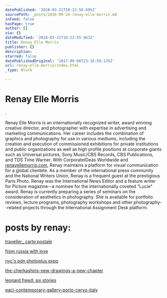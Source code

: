 ```yaml
---
datePublished: '2018-03-21T10:22:56.695Z'
sourcePath: _posts/2016-09-24-renay-elle-morris.md
inFeed: false
hasPage: true
author: []
via: {}
dateModified: '2018-03-21T10:22:55.963Z'
title: Renay Elle Morris
publisher: {}
description: .
starred: false
datePublishedOriginal: '2017-09-06T23:16:59.135Z'
url: renay-elle-morris/index.html
_type: Blurb

---
```

# Renay Elle Morris

.

Renay Elle Morris is an internationally recognized writer, award winning creative director, and photographer with expertise in advertising and marketing communications. Her career includes the combination of graphics and photography for use in various mediums, including the creation and execution of commissioned exhibitions for private institutions and public organizations as well as high profile positions at corporate giants such as Universal pictures, Sony Music/CBS Records, CBS Publications, and TDS Time Warner. With CorporateIDeas Worldwide and [renayellemorris.com][0], Renay maintains a platform for visual communication for a global clientele. As a member of the international press community and the National Writers Union, Renay is a frequent guest at the prestigious Paris Photo. Renay was the International News Editor and a feature writer for Picture magazine--a nominee for the internationally coveted "Lucie" award. Renay is currently preparing a series of seminars on the consideration of aesthetics in photography. She is available for portfolio reviews, lecture programs, photography workshops and other photography--related projects through the International Assignment Desk platform.

# posts by renay:

[traveller\_ carte postale][1]

[from russia with love][2]

[nyc's pdn photoplus expo][3]

[the-cherkashins-new-drawings-a-new-chapter][4]

[leonard freed: six stories][5]

[paci-contemporary-gallery-porto-cervo-italy][6]

[0]: http://renayellemorris.com/
[1]: http://arstler.com/traveller_-carte-postale
[2]: http://arstler.com/from-russia-with-love
[3]: http://arstler.com/nycs-pdn-photoplus-expo/
[4]: http://arstler.com/the-cherkashins-new-drawings-a-new-chapter/
[5]: http://arstler.com/leonard-freed-six-stories/
[6]: http://arstler.com/paci-contemporary-gallery-porto-cervo-italy/